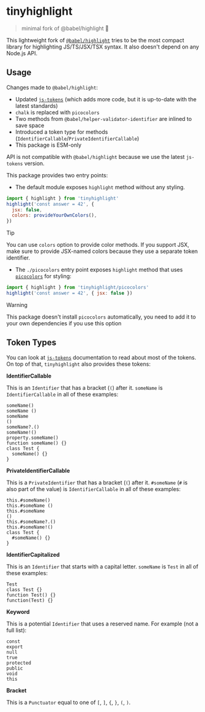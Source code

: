 # tinyhighlight

> minimal fork of @babel/highlight 🌈

This lightweight fork of [`@babel/highlight`](https://www.npmjs.com/package/@babel/highlight) tries to be the most compact library for highlighting JS/TS/JSX/TSX syntax. It also doesn't depend on any Node.js API.

## Usage

Changes made to `@babel/highlight`:

- Updated [`js-tokens`](https://github.com/lydell/js-tokens) (which adds more code, but it is up-to-date with the latest standards)
- `chalk` is replaced with `picocolors`
- Two methods from `@babel/helper-validator-identifier` are inlined to save space
- Introduced a token type for methods (`IdentifierCallable`/`PrivateIdentifierCallable`)
- This package is ESM-only

API is not compatible with `@babel/highlight` because we use the latest `js-tokens` version.

This package provides two entry points:

- The default module exposes `highlight` method without any styling.

```js
import { highlight } from 'tinyhighlight'
highlight('const answer = 42', {
  jsx: false,
  colors: provideYourOwnColors(),
})
```

> [!TIP]
> You can use `colors` option to provide color methods. If you support JSX, make sure to provide JSX-named colors because they use a separate token identifier.

- The `./picocolors` entry point exposes `highlight` method that uses [`picocolors`](https://www.npmjs.com/package/picocolors) for styling:

```js
import { highlight } from 'tinyhighlight/picocolors'
highlight('const answer = 42', { jsx: false })
```

> [!WARNING]
> This package doesn't install `picocolors` automatically, you need to add it to your own dependencies if you use this option

## Token Types

You can look at [`js-tokens`](https://github.com/lydell/js-tokens) documentation to read about most of the tokens. On top of that, `tinyhighlight` also provides these tokens:

**IdentifierCallable**

This is an `Identifier` that has a bracket (`(`) after it. `someName` is `IdentifierCallable` in all of these examples:

```
someName()
someName ()
someName
()
someName?.()
someName!()
property.someName()
function someName() {}
class Test {
  someName() {}
}
```

**PrivateIdentifierCallable**

This is a `PrivateIdentifier` that has a bracket (`(`) after it. `#someName` (`#` is also part of the value) is `IdentifierCallable` in all of these examples:

```
this.#someName()
this.#someName ()
this.#someName
()
this.#someName?.()
this.#someName!()
class Test {
  #someName() {}
}
```

**IdentifierCapitalized**

This is an `Identifier` that starts with a capital letter. `someName` is `Test` in all of these examples:

```
Test
class Test {}
function Test() {}
function(Test) {}
```

**Keyword**

This is a potential `Identifier` that uses a reserved name. For example (not a full list):

```
const
export
null
true
protected
public
void
this
```

**Bracket**

This is a `Punctuator` equal to one of `[`, `]`, `{`, `}`, `(`, `)`.
